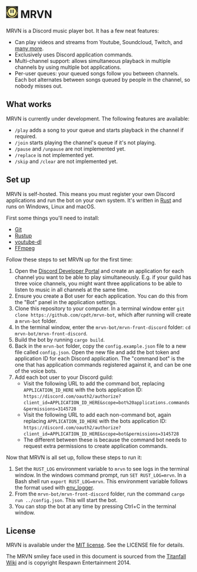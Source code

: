 # ![MRVN smiley face](mrvn.png) MRVN

MRVN is a Discord music player bot. It has a few neat features:

 - Can play videos and streams from Youtube, Soundcloud, Twitch, and
   [many more](https://ytdl-org.github.io/youtube-dl/supportedsites.html).
 - Exclusively uses Discord application commands.
 - Multi-channel support: allows simultaneous playback in multiple channels by
   using multiple bot applications.
 - Per-user queues: your queued songs follow you between channels. Each bot
   alternates between songs queued by people in the channel, so nobody misses
   out.

## What works

MRVN is currently under development. The following features are available:

 - `/play` adds a song to your queue and starts playback in the channel if
   required.
 - `/join` starts playing the channel's queue if it's not playing.
 - `/pause` and `/unpause` are not implemented yet.
 - `/replace` is not implemented yet.
 - `/skip` and `/clear` are not implemented yet.

## Set up

MRVN is self-hosted. This means you must register your own Discord applications
and run the bot on your own system. It's written in
[Rust](https://www.rust-lang.org/) and runs on Windows, Linux and macOS.

First some things you'll need to install:

 - [Git](https://git-scm.com/)
 - [Rustup](https://rustup.rs/)
 - [youtube-dl](https://youtube-dl.org/)
 - [FFmpeg](https://www.ffmpeg.org)

Follow these steps to set MRVN up for the first time:

 1. Open the [Discord Developer Portal](https://discord.com/developers) and
    create an application for each channel you want to be able to play
    simultaneously. E.g. if your guild has three voice channels, you might want
    three applications to be able to listen to music in all channels at the same
    time.
 2. Ensure you create a Bot user for each application. You can do this from the
    "Bot" panel in the application settings.
 3. Clone this repository to your computer. In a terminal window enter
    `git clone https://github.com/cpdt/mrvn-bot`, which after running will
    create a `mrvn-bot` folder.
 4. In the terminal window, enter the `mrvn-bot/mrvn-front-discord` folder:
    `cd mrvn-bot/mrvn-front-discord`.
 5. Build the bot by running `cargo build`.
 6. Back in the `mrvn-bot` folder, copy the `config.example.json` file to a new
    file called `config.json`. Open the new file and add the bot token and
    application ID for each Discord application. The "command bot" is the one
    that has application commands registered against it, and can be one of the
    voice bots.
 7. Add each bot user to your Discord guild:
     - Visit the following URL to add the command bot, replacing
       `APPLICATION_ID_HERE` with the bots application ID:
       `https://discord.com/oauth2/authorize?client_id=APPLICATION_ID_HERE&scope=bot%20applications.commands&permissions=3145728`
     - Visit the following URL to add each non-command bot, again replacing
       `APPLICATION_ID_HERE` with the bots application ID:
       `https://discord.com/oauth2/authorize?client_id=APPLICATION_ID_HERE&scope=bot&permissions=3145728`
     - The different between these is because the command bot needs to request
       extra permissions to create application commands.

Now that MRVN is all set up, follow these steps to run it:

 1. Set the `RUST_LOG` environment variable to `mrvn` to see logs in the
    terminal window. In the windows command prompt, run `SET RUST_LOG=mrvn`.
    In a Bash shell run `export RUST_LOG=mrvn`. This environment variable
    follows the format used with [env_logger](https://docs.rs/env_logger).
 2. From the `mrvn-bot/mrvn-front-discord` folder, run the command
    `cargo run ../config.json`. This will start the bot.
 3. You can stop the bot at any time by pressing Ctrl+C in the terminal window.

## License

MRVN is available under the [MIT license](https://opensource.org/licenses/MIT).
See the LICENSE file for details.

The MRVN smiley face used in this document is sourced from the [Titanfall Wiki](https://titanfall.fandom.com/wiki/Mk._III_Mobile_Robotic_Versatile_Entity_Automated_Assistant) and is copyright Respawn Entertainment 2014.
